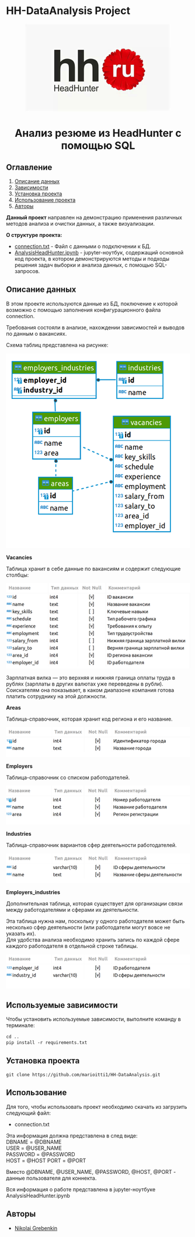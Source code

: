 # HH-DataAnalysis Project

<center><img src="https://raw.githubusercontent.com/AndreyRysistov/DatasetsForPandas/main/hh%20label.jpg" alt="drawing" style="width:400px;"></center>

# <center>Анализ резюме из HeadHunter с помощью SQL</center>

## Оглавление
1. [Описание данных](#описание-данных)
2. [Зависимости](#используемые-зависимости)
3. [Установка проекта](#установка-проекта)
4. [Использование проекта](#использование)
5. [Авторы](#авторы)

**Данный проект** направлен на демонстрацию применения различных методов анализа и очистки данных, а также визуализации.  

**О структуре проекта:**
* [connection.txt](./connection.txt) - Файл с данными о подключении к БД.
* [AnalysisHeadHunter.ipynb](./AnalysisHeadHunter.ipynb) - jupyter-ноутбук, содержащий основной код проекта, в котором демонстрируются методы и подходы решения задач выборки и анализа данных, с помощью SQL-запросов.

## Описание данных
В этом проекте используются данные из БД, поключение к которой возможно с помощью заполнения конфигурационного файла connection.

Требования состояли в анализе, нахождении зависимостей и выводов по данным о вакансиях.

Схема таблиц представлена на рисунке:  

![](/SQL_Research/images/Connections.jpg)

**Vacancies**

Таблица хранит в себе данные по вакансиям и содержит следующие столбцы:

![](/SQL_Research/images/Vacancies.jpg)

Зарплатная вилка — это верхняя и нижняя граница оплаты труда в рублях (зарплаты в других валютах уже переведены в рубли).  
Соискателям она показывает, в каком диапазоне компания готова платить сотруднику на этой должности.

**Areas**

Таблица-справочник, которая хранит код региона и его название.

![](/SQL_Research/images/Areas.jpg)

**Employers**

Таблица-справочник со списком работодателей.

![](/SQL_Research/images/Employers.jpg)

**Industries**

Таблица-справочник вариантов сфер деятельности работодателей.

![](/SQL_Research/images/Industries.jpg)

**Employers_industries**

Дополнительная таблица, которая существует для организации связи между работодателями и сферами их деятельности.

Эта таблица нужна нам, поскольку у одного работодателя может быть несколько сфер деятельности (или работодатели могут вовсе не указать их).  
Для удобства анализа необходимо хранить запись по каждой сфере каждого работодателя в отдельной строке таблицы.

![](/SQL_Research/images/Employers_industries.jpg)


## Используемые зависимости
Чтобы установить используемые зависимости, выполните команду в терминале:
```
cd ..
pip install -r requirements.txt
```

## Установка проекта

```
git clone https://github.com/marioitti1/HH-DataAnalysis.git
```

## Использование
Для того, чтобы использовать проект необходимо скачать из загрузить следующий файл:
* connection.txt

Эта информация должна представлена в след виде:  
DBNAME = @DBNAME  
USER = @USER_NAME  
PASSWORD = @PASSWORD  
HOST = @HOST 
PORT = @PORT

Вместо @DBNAME, @USER_NAME, @PASSWORD, @HOST, @PORT - данные пользователя для коннекта.

Вся информация о работе представлена в jupyter-ноутбуке AnalysisHeadHunter.ipynb

## Авторы

* [Nikolai Grebenkin](https://www.linkedin.com/in/nikolai-grebenkin-8a2696233/)